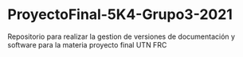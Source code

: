 # ProyectoFinal-5K4-Grupo3-2021
Repositorio para realizar la gestion de versiones de documentación y software para la materia proyecto final UTN FRC 
